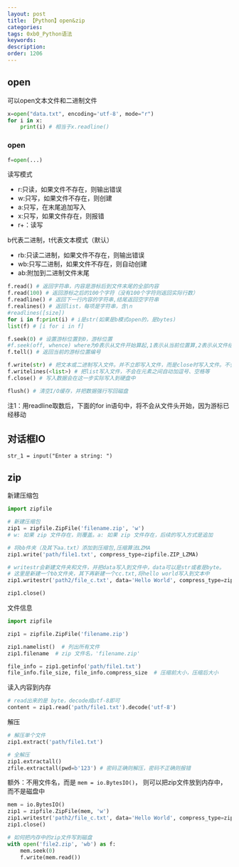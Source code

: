 ```yaml
---
layout: post
title: 【Python】open&zip
categories:
tags: 0xb0_Python语法
keywords:
description:
order: 1206
---
```




## open
可以open文本文件和二进制文件
```python
x=open("data.txt", encoding='utf-8', mode="r")
for i in x:
    print(i) # 相当于x.readline()
```

### open
```python
f=open(...)
```

读写模式
- r:只读，如果文件不存在，则输出错误
- w:只写，如果文件不存在，则创建
- a:只写，在末尾追加写入
- x:只写，如果文件存在，则报错
- r+：读写

b代表二进制，t代表文本模式（默认）
- rb:只读二进制，如果文件不存在，则输出错误
- wb:只写二进制，如果文件不存在，则自动创建
- ab:附加到二进制文件末尾



```python
f.read() # 返回字符串，内容是游标后到文件末尾的全部内容
f.read(100) # 返回游标之后的100个字符（没有100个字符则返回实际行数）
f.readline() # 返回下一行内容的字符串,结尾返回空字符串
f.realines() # 返回list，每项是字符串，含\n
#readlines([size])
for i in f:print(i) # i是str(如果是b模式open的，是bytes)
list(f) # [i for i in f]

f.seek(0) # 设置游标位置到0，游标位置
#f.seek(off, whence) where为0表示从文件开始算起,1表示从当前位置算,2表示从文件结尾算，off可正可负.只有b模式，才允许1,2.
f.tell() # 返回当前的游标位置编号

f.write(str) # 把文本或二进制写入文件。并不立即写入文件，而是close时写入文件。不会自动加换行符
f.writelines(<list>) # 把list写入文件，不会在元素之间自动加逗号、空格等
f.close() # 写入数据会在这一步实际写入到硬盘中

flush() # 清空I/O缓存，并把数据强行写回磁盘
```
注1：用readline取数后，下面的for in语句中，将不会从文件头开始，因为游标已经移动

## 对话框IO
```
str_1 = input("Enter a string: ")
```


## zip

新建压缩包
```py
import zipfile

# 新建压缩包
zip1 = zipfile.ZipFile('filename.zip', 'w')
# w: 如果 zip 文件存在，则覆盖。a: 如果 zip 文件存在，后续的写入方式是追加

# 将bb件夹（及其下aa.txt）添加到压缩包,压缩算法LZMA
zip1.write('path/file1.txt', compress_type=zipfile.ZIP_LZMA)

# writestr会新建文件夹和文件，并把data写入到文件中，data可以是str或者是byte。
# 这里是新建一个bb文件夹，其下再新建一个cc.txt,将hello world写入到文本中
zip1.writestr('path2/file_c.txt', data='Hello World', compress_type=zipfile.ZIP_DEFLATED)

zip1.close()
```





文件信息
```py
import zipfile

zip1 = zipfile.ZipFile('filename.zip')

zip1.namelist()  # 列出所有文件
zip1.filename  # zip 文件名，'filename.zip'

file_info = zip1.getinfo('path/file1.txt')
file_info.file_size, file_info.compress_size  # 压缩前大小，压缩后大小
```

读入内容到内存
```py
# read出来的是 byte，decode成utf-8即可
content = zip1.read('path/file1.txt').decode('utf-8')
```

解压
```py
# 解压单个文件
zip1.extract('path/file1.txt')

# 全解压
zip1.extractall()
zfile.extractall(pwd=b'123') # 密码正确则解压，密码不正确则报错
```


额外：不用文件名，而是 `mem = io.BytesIO()`， 则可以把zip文件放到内存中，而不是磁盘中

```python
mem = io.BytesIO()
zip1 = zipfile.ZipFile(mem, 'w')
zip1.writestr('path2/file_c.txt', data='Hello World', compress_type=zipfile.ZIP_DEFLATED)
zip1.close()

# 如何把内存中的zip文件写到磁盘
with open('file2.zip', 'wb') as f:
    mem.seek(0)
    f.write(mem.read())
```
